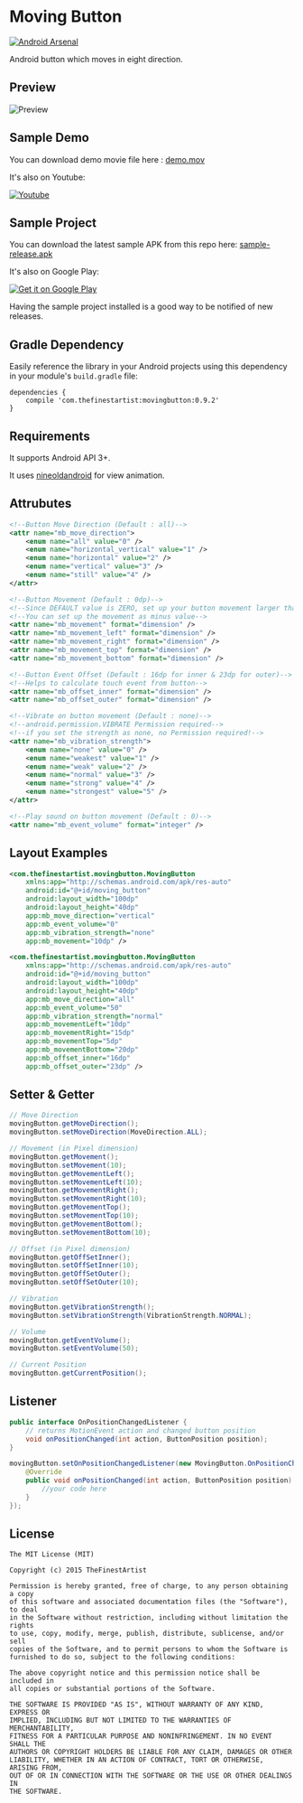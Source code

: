 # Moving Button

[![Android Arsenal](https://img.shields.io/badge/Android%20Arsenal-MovingButton-brightgreen.svg?style=flat)](https://android-arsenal.com/details/1/1537)

Android button which moves in eight direction.

## Preview

![Preview](https://github.com/thefinestartist/movingbutton/blob/master/art/preview.gif)

## Sample Demo

You can download demo movie file here : [demo.mov](https://github.com/thefinestartist/movingbutton/raw/master/art/demo.mov)

It's also on Youtube:

<a href="http://www.youtube.com/watch?v=myheMkavjzk">
  <img alt="Youtube"
       src="https://github.com/thefinestartist/movingbutton/blob/master/art/youtube.png" />
</a>

## Sample Project

You can download the latest sample APK from this repo here: [sample-release.apk](https://github.com/thefinestartist/movingbutton/raw/master/sample/sample-release.apk)

It's also on Google Play:

<a href="https://play.google.com/store/apps/details?id=com.thefinestartist.movingbutton.sample">
  <img alt="Get it on Google Play"
       src="https://developer.android.com/images/brand/en_generic_rgb_wo_60.png" />
</a>

Having the sample project installed is a good way to be notified of new releases.

## Gradle Dependency

Easily reference the library in your Android projects using this dependency in your module's `build.gradle` file:

```Gradle
dependencies {
    compile 'com.thefinestartist:movingbutton:0.9.2'
}
```

## Requirements

It supports Android API 3+.

It uses [nineoldandroid](http://nineoldandroids.com/) for view animation.

## Attrubutes

```xml
<!--Button Move Direction (Default : all)-->
<attr name="mb_move_direction">
    <enum name="all" value="0" />
    <enum name="horizontal_vertical" value="1" />
    <enum name="horizontal" value="2" />
    <enum name="vertical" value="3" />
    <enum name="still" value="4" />
</attr>

<!--Button Movement (Default : 0dp)-->
<!--Since DEFAULT value is ZERO, set up your button movement larger than zero.-->
<!--You can set up the movement as minus value-->
<attr name="mb_movement" format="dimension" />
<attr name="mb_movement_left" format="dimension" />
<attr name="mb_movement_right" format="dimension" />
<attr name="mb_movement_top" format="dimension" />
<attr name="mb_movement_bottom" format="dimension" />

<!--Button Event Offset (Default : 16dp for inner & 23dp for outer)-->
<!--Helps to calculate touch event from button-->
<attr name="mb_offset_inner" format="dimension" />
<attr name="mb_offset_outer" format="dimension" />

<!--Vibrate on button movement (Default : none)-->
<!--android.permission.VIBRATE Permission required-->
<!--if you set the strength as none, no Permission required!-->
<attr name="mb_vibration_strength">
    <enum name="none" value="0" />
    <enum name="weakest" value="1" />
    <enum name="weak" value="2" />
    <enum name="normal" value="3" />
    <enum name="strong" value="4" />
    <enum name="strongest" value="5" />
</attr>

<!--Play sound on button movement (Default : 0)-->
<attr name="mb_event_volume" format="integer" />
```

## Layout Examples

```xml
<com.thefinestartist.movingbutton.MovingButton
    xmlns:app="http://schemas.android.com/apk/res-auto"
    android:id="@+id/moving_button"
    android:layout_width="100dp"
    android:layout_height="40dp"
    app:mb_move_direction="vertical"
    app:mb_event_volume="0"
    app:mb_vibration_strength="none"
    app:mb_movement="10dp" />

<com.thefinestartist.movingbutton.MovingButton
    xmlns:app="http://schemas.android.com/apk/res-auto"
    android:id="@+id/moving_button"
    android:layout_width="100dp"
    android:layout_height="40dp"
    app:mb_move_direction="all"
    app:mb_event_volume="50"
    app:mb_vibration_strength="normal"
    app:mb_movementLeft="10dp"
    app:mb_movementRight="15dp"
    app:mb_movementTop="5dp"
    app:mb_movementBottom="20dp"
    app:mb_offset_inner="16dp"
    app:mb_offset_outer="23dp" />
```

## Setter & Getter

```java
// Move Direction
movingButton.getMoveDirection();
movingButton.setMoveDirection(MoveDirection.ALL);

// Movement (in Pixel dimension)
movingButton.getMovement();
movingButton.setMovement(10);
movingButton.getMovementLeft();
movingButton.setMovementLeft(10);
movingButton.getMovementRight();
movingButton.setMovementRight(10);
movingButton.getMovementTop();
movingButton.setMovementTop(10);
movingButton.getMovementBottom();
movingButton.setMovementBottom(10);

// Offset (in Pixel dimension)
movingButton.getOffSetInner();
movingButton.setOffSetInner(10);
movingButton.getOffSetOuter();
movingButton.setOffSetOuter(10);

// Vibration
movingButton.getVibrationStrength();
movingButton.setVibrationStrength(VibrationStrength.NORMAL);

// Volume
movingButton.getEventVolume();
movingButton.setEventVolume(50);

// Current Position
movingButton.getCurrentPosition();
```

## Listener

```java
public interface OnPositionChangedListener {
    // returns MotionEvent action and changed button position
    void onPositionChanged(int action, ButtonPosition position);
}

movingButton.setOnPositionChangedListener(new MovingButton.OnPositionChangedListener() {
    @Override
    public void onPositionChanged(int action, ButtonPosition position) {
        //your code here
    }
});
```

## License

```
The MIT License (MIT)

Copyright (c) 2015 TheFinestArtist

Permission is hereby granted, free of charge, to any person obtaining a copy
of this software and associated documentation files (the "Software"), to deal
in the Software without restriction, including without limitation the rights
to use, copy, modify, merge, publish, distribute, sublicense, and/or sell
copies of the Software, and to permit persons to whom the Software is
furnished to do so, subject to the following conditions:

The above copyright notice and this permission notice shall be included in
all copies or substantial portions of the Software.

THE SOFTWARE IS PROVIDED "AS IS", WITHOUT WARRANTY OF ANY KIND, EXPRESS OR
IMPLIED, INCLUDING BUT NOT LIMITED TO THE WARRANTIES OF MERCHANTABILITY,
FITNESS FOR A PARTICULAR PURPOSE AND NONINFRINGEMENT. IN NO EVENT SHALL THE
AUTHORS OR COPYRIGHT HOLDERS BE LIABLE FOR ANY CLAIM, DAMAGES OR OTHER
LIABILITY, WHETHER IN AN ACTION OF CONTRACT, TORT OR OTHERWISE, ARISING FROM,
OUT OF OR IN CONNECTION WITH THE SOFTWARE OR THE USE OR OTHER DEALINGS IN
THE SOFTWARE.
```